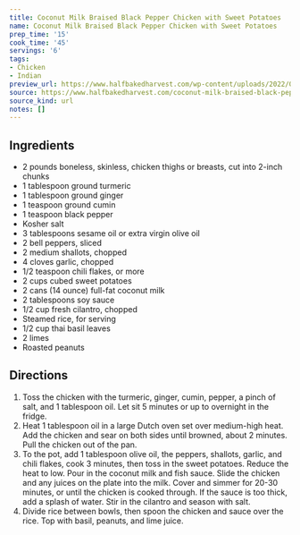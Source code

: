 ```yaml
---
title: Coconut Milk Braised Black Pepper Chicken with Sweet Potatoes
name: Coconut Milk Braised Black Pepper Chicken with Sweet Potatoes
prep_time: '15'
cook_time: '45'
servings: '6'
tags:
- Chicken
- Indian
preview_url: https://www.halfbakedharvest.com/wp-content/uploads/2022/01/Coconut-Milk-Braised-Black-Pepper-Chicken-with-Sweet-Potatoes-5.jpg
source: https://www.halfbakedharvest.com/coconut-milk-braised-black-pepper-chicken/#wprm-recipe-container-116295
source_kind: url
notes: []
---
```


## Ingredients
- 2 pounds boneless, skinless, chicken thighs or breasts, cut into 2-inch chunks
- 1 tablespoon ground turmeric
- 1 tablespoon ground ginger
- 1 teaspoon ground cumin
- 1 teaspoon black pepper
- Kosher salt
- 3 tablespoons sesame oil or extra virgin olive oil
- 2  bell peppers, sliced
- 2  medium shallots, chopped
- 4 cloves garlic, chopped
- 1/2 teaspoon chili flakes, or more
- 2 cups cubed sweet potatoes
- 2 cans (14 ounce) full-fat coconut milk
- 2 tablespoons soy sauce
- 1/2 cup fresh cilantro, chopped
- Steamed rice, for serving
- 1/2 cup thai basil leaves
- 2  limes
- Roasted peanuts


## Directions
1. Toss the chicken with the turmeric, ginger, cumin, pepper, a pinch of salt, and 1 tablespoon oil. Let sit 5 minutes or up to overnight in the fridge.
2. Heat 1 tablespoon oil in a large Dutch oven set over medium-high heat. Add the chicken and sear on both sides until browned, about 2 minutes. Pull the chicken out of the pan.
3. To the pot, add 1 tablespoon olive oil, the peppers, shallots, garlic, and chili flakes, cook 3 minutes, then toss in the sweet potatoes. Reduce the heat to low. Pour in the coconut milk and fish sauce. Slide the chicken and any juices on the plate into the milk. Cover and simmer for 20-30 minutes, or until the chicken is cooked through. If the sauce is too thick, add a splash of water. Stir in the cilantro and season with salt.
4. Divide rice between bowls, then spoon the chicken and sauce over the rice. Top with basil, peanuts, and lime juice.
